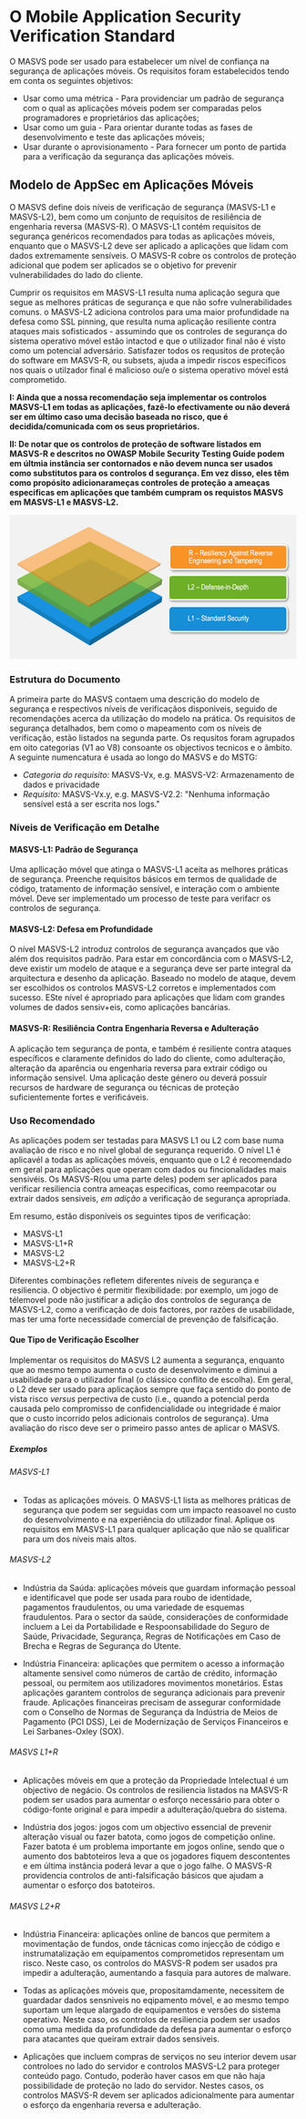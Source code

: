 # O Mobile Application Security Verification Standard

O MASVS pode ser usado para estabelecer um nível de confiança na segurança de aplicações móveis. Os requisitos foram estabelecidos tendo em conta os seguintes objetivos:

- Usar como uma métrica - Para providenciar um padrão de segurança com o qual as aplicações móveis podem ser comparadas pelos programadores e proprietários das aplicações;
- Usar como um guia - Para orientar durante todas as fases de desenvolvimento e teste das aplicações móveis;
- Usar durante o aprovisionamento - Para fornecer um ponto de partida para a verificação da segurança das aplicações móveis.

## Modelo de AppSec em Aplicações Móveis

O MASVS define dois níveis de verificação de segurança (MASVS-L1 e MASVS-L2), bem como um conjunto de requisitos de resiliência de engenharia reversa (MASVS-R). O MASVS-L1 contém requisitos de segurança genéricos recomendados para todas as aplicações móveis, enquanto que o MASVS-L2 deve ser aplicado a aplicações que lidam com dados extremamente sensíveis. O MASVS-R cobre os controlos de proteção adicional que podem ser aplicados se o objetivo for prevenir vulnerabilidades do lado do cliente.

Cumprir os requisitos em MASVS-L1 resulta numa aplicação segura que segue as melhores práticas de segurança e que não sofre vulnerabilidades comuns. o MASVS-L2 adiciona controlos para uma maior profundidade na defesa como SSL pinning, que resulta numa aplicação resiliente contra ataques mais sofisticados - assumindo que os controles de segurança do sistema operativo móvel estão intactod e que o utilizador final não é visto como um potencial adversário. Satisfazer todos os requsitos de proteção do software em MASVS-R, ou subsets, ajuda a impedir riscos especificos nos quais o utilzador final é malicioso ou/e o sistema operativo móvel está comprometido.

**I: Ainda que a nossa recomendação seja implementar os controlos MASVS-L1 em todas as aplicações, fazê-lo efectivamente ou não deverá ser em último caso uma decisão baseada no risco, que é decidida/comunicada com os seus proprietários.**

**II: De notar que os controlos de proteção de software listados em MASVS-R e descritos no OWASP Mobile Security Testing Guide podem em últmia instância ser contornados e não devem nunca ser usados como substitutos para os controlos d segurança. Em vez disso, eles têm como propósito adicionarameças controles de proteção a ameaças especificas em aplicações que também cumpram os requistos MASVS em MASVS-L1 e MASVS-L2.**

<img src="images/masvs-levels-new.jpg" title="Níveis de Verificações" width="600px" height="253px" />

### Estrutura do Documento

A primeira parte do MASVS contaem uma descrição do modelo de segurança e respectivos níveis de verificaçãos disponiveis, seguido de recomendações acerca da utilização do modelo na prática. Os requisitos de segurança detalhados, bem como o mapeamento com os níveis de verificação, estão listados na segunda parte. Os requsitos foram agrupados em oito categorias (V1 ao V8) consoante os objectivos tecnicos e o âmbito. A seguinte numencatura é usada ao longo do MASVS e do MSTG: 
- *Categoria do requisito:* MASVS-Vx, e.g. MASVS-V2: Armazenamento de dados e privacidade
- *Requisito:* MASVS-Vx.y, e.g. MASVS-V2.2: "Nenhuma informação sensível está a ser escrita nos logs."  

### Níveis de Verificação em Detalhe

#### MASVS-L1: Padrão de Segurança

Uma apllicação móvel que atinga o MASVS-L1 aceita as melhores práticas de segurança. Preenche requisitos básicos em termos de qualidade de código, tratamento de informação sensível, e interação com o ambiente móvel. Deve ser implementado um processo de teste para verifacr os controlos de segurança. 

#### MASVS-L2: Defesa em Profundidade

O nível MASVS-L2 introduz controlos de segurança avançados que vão além dos requisitos padrão. Para estar em concordância com o MASVS-L2, deve existir um modelo de ataque e a segurança deve ser parte integral da arquitectura e desenho da aplicação. Baseado no modelo de ataque, devem ser escolhidos os controlos MASVS-L2 corretos e implementados com sucesso. ESte nível é apropriado para aplicações que lidam com grandes volumes de dados sensiv+eis, como aplicações bancárias.

#### MASVS-R: Resiliência Contra Engenharia Reversa e Adulteração

A aplicação tem segurança de ponta, e também é resiliente contra ataques específicos e claramente definidos do lado do cliente, como adulteração, alteração da aparência ou engenharia reversa para extrair código ou informação sensivel. Uma aplicação deste género ou deverá possuir recursos de hardware de segurança ou técnicas de proteção suficientemente fortes e verificáveis.

### Uso Recomendado

As aplicações podem ser testadas para MASVS L1 ou L2 com base numa avaliação de risco e no nível global de segurança requerido. O nível L1 é aplicavél a todas as aplicações móveis, enquanto que o L2 é recomendado em geral para aplicações que operam com dados ou fincionalidades mais sensivéis. Os MASVS-R(ou uma parte deles) podem ser aplicados para verificar resiliencia contra ameaças especificas, como reempacotar ou extrair dados sensiveis, *em adição* a verificação de segurança apropriada.

Em resumo, estão disponíveis os seguintes tipos de verificação:

- MASVS-L1
- MASVS-L1+R
- MASVS-L2
- MASVS-L2+R

Diferentes combinações refletem diferentes níveis de segurança e resiliencia. O objectivo é permitir flexibilidade: por exemplo, um jogo de télemovel pode não justificar a adição dos controlos de segurança de MASVS-L2, como a verificação de dois factores, por razões de usabilidade, mas ter uma forte necessidade comercial de prevenção de falsificação.

#### Que Tipo de Verificação Escolher

Implementar os requisitos do MASVS L2 aumenta a segurança, enquanto que ao mesmo tempo aumenta o custo de desenvolvimento e diminui a usabilidade para o utilizador final (o clássico conflito de escolha). Em geral, o L2 deve ser usado para aplicaçãos sempre que faça sentido do ponto de vista risco *versus* perpectiva de custo (i.e., quando a potencial perda causada pelo compromisso de confidencialidade ou integridade é maior que o custo incorrido pelos adicionais controlos de segurança). Uma avaliação do risco deve ser o primeiro passo antes de aplicar o MASVS.

##### Exemplos

###### MASVS-L1

- Todas as aplicações móveis. O MASVS-L1 lista as melhores práticas de segurança que podem ser seguidas com um impacto reasoavel no custo do desenvolvimento e na experiência do utilizador final. Aplique os requisitos em MASVS-L1 para qualquer aplicação que não se qualificar para um dos níveis mais altos.

<!-- \pagebreak -->

###### MASVS-L2

- Indústria da Saúda: aplicações móveis que guardam informação pessoal e identificavel que pode ser usada para roubo de identidade, pagamentos fraudulentos, ou uma variedade de esquemas fraudulentos. Para o sector da saúde, considerações de conformidade incluem a Lei da Portabilidade e Respoonsabilidade do Seguro de Saúde, Privacidade, Segurança, Regras de Notificações em Caso de Brecha e Regras de Segurança do Utente.

- Indústria Financeira: aplicações que permitem o acesso a informação altamente sensivel como números de cartão de crédito, informação pessoal, ou permitem aos utilizadores movimentos monetários. Estas aplicações garantem controlos de segurança adicionais para prevenir fraude. Aplicações financeiras precisam de assegurar conformidade com o Conselho de Normas de Segurança da Indústria de Meios de Pagamento (PCI DSS), Lei de Modernização de Serviços Financeiros e Lei Sarbanes-Oxley (SOX).

###### MASVS L1+R

- Aplicações móveis em que a proteção da Propriedade Intelectual é um objectivo de negácio. Os controlos de resiliencia listados na MASVS-R podem ser usados para aumentar o esforço necessário para obter o código-fonte original e para impedir a adulteração/quebra do sistema.

- Indústria dos jogos: jogos com um objectivo essencial de prevenir alteração visual ou fazer batota, como jogos de competição online. Fazer batota é um problema importante em jogos online, sendo que o aumento dos babtoteiros leva a que os jogadores fiquem descontentes e em última instância poderá levar a que o jogo falhe. O MASVS-R providencia controlos de anti-falsificação básicos que ajudam a aumentar o esforço dos batoteiros.

###### MASVS L2+R

- Indústria Financeira: aplicações online de bancos que permitem a movimentação de fundos, onde tácnicas como injecção de código e instrumatalização em equipamentos comprometidos representam um risco. Neste caso, os controlos do MASVS-R podem ser usados pra impedir a adulteração, aumentando a fasquia para autores de malware.

- Todas as aplicações móveis que, propositamdamente, necessitem de guardadar dados sensniveis no eqipamento móvel, e ao mesmo tempo suportam um leque alargado de equipamentos e versões do sistema operativo. Neste caso, os controlos de resiliencia podem ser usados como uma medida da profundidade da defesa para aumentar o esforço para atacantes que queiram extrair dados sensiveis.

- Aplicações que incluem compras de serviços no seu interior devem usar controloes no lado do servidor e controlos MASVS-L2 para proteger conteúdo pago. Contudo, poderão haver casos em que não haja possibilidade de proteção no lado do servidor. Nestes casos, os controlos MASVS-R devem ser aplicados adicionalmente para aumentar o esforço da engenharia reversa e adulteração.